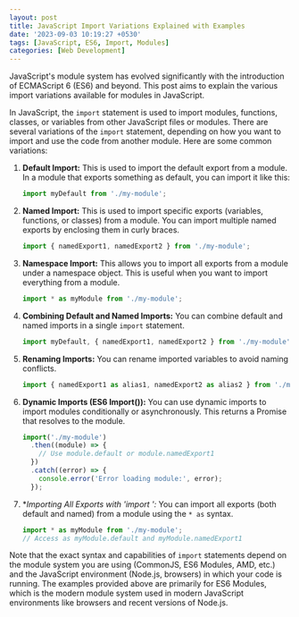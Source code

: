 ```yaml
---
layout: post
title: JavaScript Import Variations Explained with Examples
date: '2023-09-03 10:19:27 +0530'
tags: [JavaScript, ES6, Import, Modules]
categories: [Web Development]
---
```

JavaScript's module system has evolved significantly with the introduction of ECMAScript 6 (ES6) and beyond. This post aims to explain the various import variations available for modules in JavaScript.

In JavaScript, the `import` statement is used to import modules, functions, classes, or variables from other JavaScript files or modules. There are several variations of the `import` statement, depending on how you want to import and use the code from another module. Here are some common variations:

1. **Default Import:** This is used to import the default export from a module. In a module that exports something as default, you can import it like this:

   ```javascript
   import myDefault from './my-module';
   ```

2. **Named Import:** This is used to import specific exports (variables, functions, or classes) from a module. You can import multiple named exports by enclosing them in curly braces.

   ```javascript
   import { namedExport1, namedExport2 } from './my-module';
   ```

3. **Namespace Import:** This allows you to import all exports from a module under a namespace object. This is useful when you want to import everything from a module.

   ```javascript
   import * as myModule from './my-module';
   ```

4. **Combining Default and Named Imports:** You can combine default and named imports in a single `import` statement.

   ```javascript
   import myDefault, { namedExport1, namedExport2 } from './my-module';
   ```

5. **Renaming Imports:** You can rename imported variables to avoid naming conflicts.

   ```javascript
   import { namedExport1 as alias1, namedExport2 as alias2 } from './my-module';
   ```

6. **Dynamic Imports (ES6 Import()):** You can use dynamic imports to import modules conditionally or asynchronously. This returns a Promise that resolves to the module.

   ```javascript
   import('./my-module')
     .then((module) => {
       // Use module.default or module.namedExport1
     })
     .catch((error) => {
       console.error('Error loading module:', error);
     });
   ```

7. **Importing All Exports with 'import *':** You can import all exports (both default and named) from a module using the `* as` syntax.

   ```javascript
   import * as myModule from './my-module';
   // Access as myModule.default and myModule.namedExport1
   ```

Note that the exact syntax and capabilities of `import` statements depend on the module system you are using (CommonJS, ES6 Modules, AMD, etc.) and the JavaScript environment (Node.js, browsers) in which your code is running. The examples provided above are primarily for ES6 Modules, which is the modern module system used in modern JavaScript environments like browsers and recent versions of Node.js.
